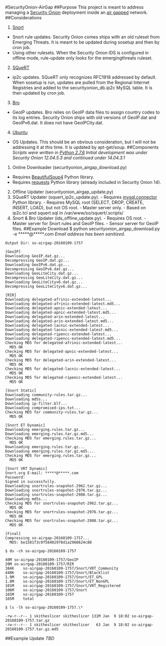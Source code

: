 #SecurityOnion-AirGap
##Purpose
This project is meant to address managing a [Security Onion](https://security-onion-solutions.github.io/security-onion/) deployment inside an [air gapped](https://en.wikipedia.org/wiki/Air_gap_(networking)) network.
##Considerations
1. [Snort](https://snort.org/)
  - Snort rule updates. Security Onion comes ships with an old ruleset from Emerging Threats. It is meant to be updated during sosetup and then by cron job.
  - Using other rulesets. When the Security Onion IDS is configured in offline mode, rule-update only looks for the emergingthreats ruleset.
2. [SQueRT](http://www.squertproject.org/)
  - ip2c updates. SQueRT only recognizes RFC1918 addressed by default. When sosetup is run, updates are pulled from the Regional Internet Registries and added to the securityonion_db.ip2c MySQL table. It is then updated by cron job.
3. [Bro](https://www.bro.org/)
  - GeoIP updates. Bro relies on GeoIP data files to assign country codes to its log entries. Security Onion ships with old versions of GeoIP.dat and GeoIPv6.dat. It does not have GeoIPCity.dat.
4. [Ubuntu](http://www.ubuntu.com/)
  - OS Updates. This should be an obvious consideration, but I will not be addressing it at this time. It is updated by apt-get/soup.
##Components
*Scripts were written in [Python 2.7.6](https://www.python.org/download/releases/2.7.6/)*
*Initial development was under Security Onion 12.04.5.3 and continued under 14.04.3.1*
1. Online Downloader (securityonion_airgap_download.py)
  - Requires [BeautifulSoup4](http://www.crummy.com/software/BeautifulSoup/bs4/download/) Python library.
  - Requires [requests](http://docs.python-requests.org/en/latest/user/install/#install) Python library (already included in Security Onion 14).
2. Offline Updater (securityonion_airgap_update.py)
  1. SQueRT Updater (squert_ip2c_update.py).
    - Requires [mysql.connector](https://dev.mysql.com/downloads/connector/python/) Python library.
    - Requires MySQL root (SELECT, DROP, CREATE, INSERT, LOAD), but not OS root.
    - Master server only.
    - Based on ip2c.tcl and squert.sql in /var/www/so/squert/.scripts/
  2. Snort & Bro Updater (ids_offline_update.py).
    - Requires OS root. 
    - Master server for Snort rules and GeoIP files.
    - Sensor server for GeoIP files.
##Example Download
    $ python securityonion_airgap_download.py -e \*\*\*\*\*@\*\*\*\*\*.com
*Email address has been sanitized.*
```
Output Dir: so-airgap-20160109-1757

[GeoIP]
Downloading GeoIP.dat.gz...
Decompressing GeoIP.dat.gz...
Downloading GeoIPv6.dat.gz...
Decompressing GeoIPv6.dat.gz...
Downloading GeoLiteCity.dat.gz...
Decompressing GeoLiteCity.dat.gz...
Downloading GeoLiteCityv6.dat.gz...
Decompressing GeoLiteCityv6.dat.gz...

[RIR]
Downloading delegated-afrinic-extended-latest...
Downloading delegated-afrinic-extended-latest.md5...
Downloading delegated-apnic-extended-latest...
Downloading delegated-apnic-extended-latest.md5...
Downloading delegated-arin-extended-latest...
Downloading delegated-arin-extended-latest.md5...
Downloading delegated-lacnic-extended-latest...
Downloading delegated-lacnic-extended-latest.md5...
Downloading delegated-ripencc-extended-latest...
Downloading delegated-ripencc-extended-latest.md5...
Checking MD5 for delegated-afrinic-extended-latest...
  MD5 OK
Checking MD5 for delegated-apnic-extended-latest...
  MD5 OK
Checking MD5 for delegated-arin-extended-latest...
  MD5 OK
Checking MD5 for delegated-lacnic-extended-latest...
  MD5 OK
Checking MD5 for delegated-ripencc-extended-latest...
  MD5 OK

[Snort Static]
Downloading community-rules.tar.gz...
Downloading md5s...
Downloading ip-filter.blf...
Downloading compromised-ips.txt...
Checking MD5 for community-rules.tar.gz...
  MD5 OK

[Snort ET Dynamic]
Downloading emerging.rules.tar.gz...
Downloading emerging.rules.tar.gz.md5...
Checking MD5 for emerging.rules.tar.gz...
  MD5 OK
Downloading emerging.rules.tar.gz...
Downloading emerging.rules.tar.gz.md5...
Checking MD5 for emerging.rules.tar.gz...
  MD5 OK

[Snort VRT Dynamic]
Snort.org E-mail: *****@*****.com
Password: 
Signed in successfully.
Downloading snortrules-snapshot-2962.tar.gz...
Downloading snortrules-snapshot-2976.tar.gz...
Downloading snortrules-snapshot-2980.tar.gz...
Downloading md5s...
Checking MD5 for snortrules-snapshot-2962.tar.gz...
  MD5 OK
Checking MD5 for snortrules-snapshot-2976.tar.gz...
  MD5 OK
Checking MD5 for snortrules-snapshot-2980.tar.gz...
  MD5 OK

[Final]
Compressing so-airgap-20160109-1757...
  MD5: be1581f3c9f58402978d1a2968624c88
```
    $ du -ch so-airgap-20160109-1757
```
40M	so-airgap-20160109-1757/GeoIP
20M	so-airgap-20160109-1757/RIR
384K	so-airgap-20160109-1757/Snort/VRT_Community
448K	so-airgap-20160109-1757/Snort/Blacklist
1.9M	so-airgap-20160109-1757/Snort/ET_GPL
1.8M	so-airgap-20160109-1757/Snort/ET_NonGPL
101M	so-airgap-20160109-1757/Snort/VRT_Registered
106M	so-airgap-20160109-1757/Snort
165M	so-airgap-20160109-1757
165M	total
```
    $ ls -lh so-airgap-20160109-1757.\*
```
-rw-r--r-- 1 skitheslicer skitheslicer 131M Jan  9 18:02 so-airgap-20160109-1757.tar.gz
-rw-r--r-- 1 skitheslicer skitheslicer   63 Jan  9 18:02 so-airgap-20160109-1757.tar.gz.md5
```
##Example Update
*TBD*